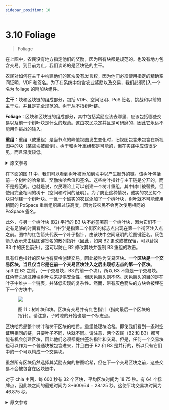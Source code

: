 ```yaml
---
sidebar_position: 10
---
```


# 3.10 Foliage

> Foliage

在上图中，农民没有地方指定他们的奖励，因为所有块都是规范的。也没有地方包含交易。到目前为止，我们谈论的是区块链的主干。

农民对如何在主干中构建他们的区块没有发言权，因为他们必须使用指定的精确空间证明、VDF 和签名。为了在系统中包含农业奖励以及交易，我们必须引入一个名为 foliage 的附加块组件。

**主干**：块和区块链的组成部分，包括 VDF、空间证明、PoS 签名、挑战和以前的主干块，并且是完全规范的。树干从不指树叶链。

**Foliage**：区块和区块链的组成部分，其中包括奖励应该去哪里、应该包括哪些交易以及前一个树叶块是什么的规范。这由农民决定并且是可研磨的，因此它永远不能用作挑战的输入。

**重组**：重组（或重组）是当节点的峰值视图发生变化时，旧视图包含未包含在新视图中的块（某些块被颠倒）。树干和树叶重组都是可能的，但在实践中应该很少见，而且深度较低。

<details>
<summary>原文参考</summary>

In the above diagrams, there is no place for farmers to specify their rewards, since all blocks are canonical.
There is also no place to include transactions. What we have talked about so far, is the trunk of the blockchain.

Farmers have no say in how their block is constructed in the trunk, since they must use the exact proof of space, VDFs, and signatures that are specified.
In order to include farming rewards, as well as transactions in the system, we must introduce an additional component of blocks called foliage.

**Trunk**: The component of blocks and the blockchain which includes VDFs, proofs of space, PoS signatures, challenges,
and previous trunk blocks, and is completely canonical. The trunk never refers to the foliage chain.

**Foliage**: The component of blocks and the blockchain which includes specification of where rewards should go,
which transactions should be included, and what the previous foliage block is.
This is up to the farmer to decide and is grindable, so it can never be used as input to the challenges.

**Reorg**: A reorg (or reorganization) is when a node’s view of the peak changes, such that the old view contains a block that is not included in the new view (some block is reversed).
Both trunk and foliage reorgs are possible, but should be rare in practice, and low in depth.

</details>

在下面的图 11 中，我们可以看到树叶被添加到块中以产生额外的链。该树叶包括前一个树叶的哈希值、奖励块哈希值和签名。这些树叶指针与主干链是分开的，而不是规范的。也就是说，农民理论上可以创建一个树叶重组，其中树叶被替换，但使用完全相同的树干（空间和时间的证明）。为了防止这种情况，诚实的农民每个块只创建一个树叶块。一旦一个诚实的农民添加了一个树叶块，树叶就不可能使用相同的 PoSpace 重新组织超过该高度，因为该农民不会再次使用相同的 PoSpace 签名。

此外，与另一个树叶块 (B2) 平行的 B3 块不必签署前一个树叶块，因为它们不一定有足够的时间看到它。“并行”是指第二个街区的标志点出现在第一个街区注入点之前。图中的红色箭头代表一个叶子指针，由该块中空间证明的绘图键签名。灰色箭头表示未由绘图键签名的散列指针（因此，如果 B2 更改或被保留，可以替换 B3 中的灰色箭头）。这可以防止 B2 修改其块并强制 B3 重组的攻击。

具有红色指针的区块也有资格创建交易，因此被称为交易区块。**一个区块是一个交易区块，当且仅当它是在前一个交易区块注入之后出现标志点的第一个区块**。 sp3 在 B2 之前，（一个交易块，B3 的前一个块），所以 B3 不能是一个交易块。红色箭头通过掩埋树叶块来提供安全性，但灰色箭头则不然。灰色箭头的目的是在叶子中维护一个链表，并降低实现的复杂性。然而，带有灰色箭头的方块会被埋在下一个方块中。

<figure>

![](/img/foliage.png)

<figcaption>
图 11：树叶块和块。区块有交易并有红色指针（指向最后一个区块的指针）。请注意，子时隙的开始也是一个标志点。
</figcaption>
</figure>

区块哈希是整个树叶和树干区块的哈希。重组处理块哈希。即使我们看到一条时空证明相同的链，只要叶子不同，块就不同。请注意，两个农民（B2 和 B3）都可能有机会创建区块，因此他们必须都提供签名指针和交易。但是，任何一个交易块也可以作为一个普通块被包含进来，并且由于 B2 和 B3 是并行的，所以只有它们中的一个可以构成一个交易块。

虽然所有区块仍然选择其奖励去向的拼图哈希，但在下一个交易区块之前，这些交易不会被包含在区块链中。

对于 chia 主网，每 600 秒有 32 个区块，平均区块时间为 18.75 秒。有 64 个标牌点，因此块之间的最短时间为 3*600/64 = 28.125 秒。这使平均交易块时间为 46.875 秒。

<details>
<summary>原文参考</summary>

In figure 11 below we can see that the foliage is added to blocks to produce an additional chain.
This foliage includes a hash of the previous foliage, a reward block hash, and a signature.
These foliage pointers are separate from the trunk chain, and not canonical.
That is, farmers could theoretically create a foliage reorg where foliage is replaced, but the exact same trunk (proofs of space and time) are used.
To prevent this, honest farmers only create one foliage block per block.
As soon as one honest farmer has added a foliage block, the foliage becomes impossible to reorg beyond
that height with the same PoSpace, since that farmer will not sign again with the same PoSpace. 

Furthermore, blocks like B3 which come parallel with another foliage block (B2)
do not have to sign the previous foliage block, since they do not necessarily have enough time to see it.
By “coming in parallel”, we mean that the second block’s signage point occurs before the first block infusion point.
The red arrows in the diagram represent a foliage pointer that is signed by the plot key for the proof of space in that block. 
The gray arrows represent a hash pointer which is not signed by the plot key (therefore the gray arrow in B3 can be replaced if B2 changes or is withheld).
This prevents attacks where B2 modifies their block and forces B3 to reorg. 

Blocks which have red pointers are also eligible to create transactions, and are therefore called transaction blocks.
__A block is a transaction block if and only if it is the first block whose signage point occurs after the infusion of the previous transaction block.__
sp3 comes before B2, (a transaction block, and the previous block of B3), so B3 cannot be a transaction block.
The red arrows provide security by burying foliage blocks, but the gray arrows do not.
The purpose of the gray arrows is to maintain a linked list in the foliage, and to reduce complexity in implementations. However, blocks with gray arrows pointing to them do get buried in the next-next block. 

<figure>

![](/img/foliage.png)

<figcaption>
Figure 11: Foliage blocks and blocks. Blocks have transactions and have red pointers (pointers to last block).
Note that the start of the sub-slot is also a signage point.
</figcaption>
</figure>

The block hash is a hash of the entire foliage and trunk block. 
Reorgs work on block hashes.
Even if we see a chain with the same proofs of space and time, as long as the foliages are different, the blocks are different.
Note that both farmers (B2 and B3) might have a chance to create the block, so they must both provide the signed pointer and transactions.
However, any transaction block can be included as a normal block as well, and since B2 and B3 are in parallel, only one of them can make a transaction block.

While all blocks still choose the puzzle hashes of where their rewards go, those transactions do not get included into the blockchain until the next transaction block. 

For the chia mainnet, there are 32 blocks every 600 seconds, for an average block time of 18.75 seconds.
There are be 64 signage points, so the minimum time between blocks is 3*600/64 = 28.125 seconds.
This puts the average transaction block time at 46.875 seconds. 

</details>
